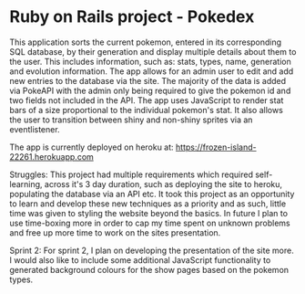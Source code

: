 # Ruby on Rails project - Pokedex

This application sorts the current pokemon, entered in its corresponding SQL database, by their generation and display multiple details about them to the user. This includes information, such as: stats, types, name, generation and evolution information. The app allows for an admin user to edit and add new entries to the database via the site. The majority of the data is added via PokeAPI with the admin only being required to give the pokemon id and two fields not included in the API. The app uses JavaScript to render stat bars of a size proportional to the individual pokemon's stat. It also allows the user to transition between shiny and non-shiny sprites via an eventlistener.

The app is currently deployed on heroku at: https://frozen-island-22261.herokuapp.com

Struggles:
This project had multiple requirements which required self-learning, across it's 3 day duration, such as deploying the site to heroku, populating the database via an API etc. It took this project as an opportunity to learn and develop these new techniques as a priority and as such, little time was given to styling the website beyond the basics. In future I plan to use time-boxing more in order to cap my time spent on unknown problems and free up more time to work on the sites presentation.

Sprint 2:
For sprint 2, I plan on developing the presentation of the site more. I would also like to include some additional JavaScript functionality to generated background colours for the show pages based on the pokemon types.

